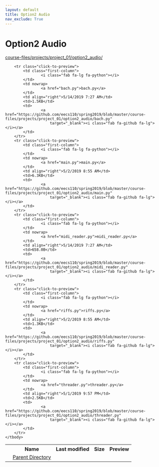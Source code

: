 ```yaml
---
layout: default
title: Option2 Audio
nav_exclude: True
---
```


# Option2 Audio

[course-files/projects/project_01/option2_audio/](.)

<table class="tbl-files">
    <tbody>
        <tr>
            <th valign="top"></th>
            <th>Name</th>
            <th>Last modified</th>
            <th>Size</th>
            <th>Preview</th>
        </tr>
        <tr>
            <td valign="top">
                <i class="fa fa-folder-open"></i>
            </td>
            <td><a href="../">Parent Directory</a></td>
            <td>&nbsp;</td>
            <td>&nbsp;</td>
            <td>&nbsp;</td>
        </tr>

        <tr class="click-to-preview">
            <td class="first-column">
                    <i class="fab fa-lg fa-python"></i>
            </td>
            <td nowrap>
                    <a href="bach.py">bach.py</a>
            </td>
            <td align="right">5/14/2019 7:27 AM</td>
            <td>1.5KB</td>
            <td>
                    <a href="https://github.com/eecs110/spring2019/blob/master/course-files/projects/project_01/option2_audio/bach.py"
                        target="_blank"><i class="fab fa-github fa-lg"></i></a>
            </td>
        </tr>
        <tr class="click-to-preview">
            <td class="first-column">
                    <i class="fab fa-lg fa-python"></i>
            </td>
            <td nowrap>
                    <a href="main.py">main.py</a>
            </td>
            <td align="right">5/2/2019 8:55 AM</td>
            <td>6.3KB</td>
            <td>
                    <a href="https://github.com/eecs110/spring2019/blob/master/course-files/projects/project_01/option2_audio/main.py"
                        target="_blank"><i class="fab fa-github fa-lg"></i></a>
            </td>
        </tr>
        <tr class="click-to-preview">
            <td class="first-column">
                    <i class="fab fa-lg fa-python"></i>
            </td>
            <td nowrap>
                    <a href="midi_reader.py">midi_reader.py</a>
            </td>
            <td align="right">5/14/2019 7:27 AM</td>
            <td>658.0B</td>
            <td>
                    <a href="https://github.com/eecs110/spring2019/blob/master/course-files/projects/project_01/option2_audio/midi_reader.py"
                        target="_blank"><i class="fab fa-github fa-lg"></i></a>
            </td>
        </tr>
        <tr class="click-to-preview">
            <td class="first-column">
                    <i class="fab fa-lg fa-python"></i>
            </td>
            <td nowrap>
                    <a href="riffs.py">riffs.py</a>
            </td>
            <td align="right">5/2/2019 8:55 AM</td>
            <td>1.3KB</td>
            <td>
                    <a href="https://github.com/eecs110/spring2019/blob/master/course-files/projects/project_01/option2_audio/riffs.py"
                        target="_blank"><i class="fab fa-github fa-lg"></i></a>
            </td>
        </tr>
        <tr class="click-to-preview">
            <td class="first-column">
                    <i class="fab fa-lg fa-python"></i>
            </td>
            <td nowrap>
                    <a href="threader.py">threader.py</a>
            </td>
            <td align="right">5/1/2019 9:57 PM</td>
            <td>2.5KB</td>
            <td>
                    <a href="https://github.com/eecs110/spring2019/blob/master/course-files/projects/project_01/option2_audio/threader.py"
                        target="_blank"><i class="fab fa-github fa-lg"></i></a>
            </td>
        </tr>
    </tbody>
</table>

